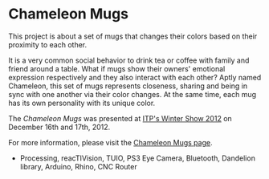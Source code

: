 Chameleon Mugs
==============

This project is about a set of mugs that changes their colors based on their proximity to each other.

It is a very common social behavior to drink tea or coffee with family and friend around a table. What if mugs show their owners' emotional expression respectively and they also interact with each other? Aptly named Chameleon, this set of mugs represents closeness, sharing and being in sync with one another via their color changes. At the same time, each mug has its own personality with its unique color.

The <em>Chameleon Mugs</em> was presented at <a href="http://itp.nyu.edu/shows/winter2012/category/projects/" target="_blank">ITP's Winter Show 2012</a> on December 16th and 17th, 2012.

For more information, please visit the <a href="http://itp.nyu.edu/~jhl589/myblog/chameleon-mugs" target="_blank">Chameleon Mugs</a><a href="http://itp.nyu.edu/~jhl589/myblog/chameleon-mugs" target="_blank"> page</a>.

* Processing, reacTIVision, TUIO, PS3 Eye Camera, Bluetooth, Dandelion library, Arduino, Rhino, CNC Router
